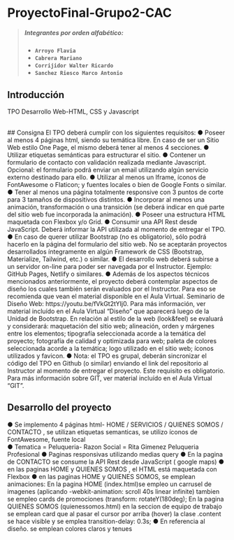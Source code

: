 # ProyectoFinal-Grupo2-CAC

>##### Integrantes por orden alfabético:
>* __`Arroyo Flavia`__
>* __`Cabrera Mariano`__
>* __`Corrijidor Walter Ricardo`__
>* __`Sanchez Riesco Marco Antonio`__

## Introducción
TPO Desarrollo Web-HTML, CSS y Javascript

<br>
## Consigna
El TPO deberá cumplir con los siguientes requisitos:
● Poseer al menos 4 páginas html, siendo su temática libre. En caso de ser un Sitio
Web estilo One Page, el mismo deberá tener al menos 4 secciones.
● Utilizar etiquetas semánticas para estructurar el sitio.
● Contener un formulario de contacto con validación realizada mediante Javascript.
Opcional: el formulario podrá enviar un email utilizando algún servicio externo
destinado para ello.
● Utilizar al menos un Iframe, íconos de FontAwesome o Flaticon; y fuentes locales o
bien de Google Fonts o similar.
● Tener al menos una página totalmente responsive con 3 puntos de corte para 3
tamaños de dispositivos distintos.
● Incorporar al menos una animación, transformación o una transición (se deberá
indicar en qué parte del sitio web fue incorporada la animación).
● Poseer una estructura HTML maquetada con Flexbox y/o Grid.
● Consumir una API Rest desde JavaScript. Deberá informar la API utilizada al
momento de entregar el TPO.
● En caso de querer utilizar Bootstrap (no es obligatorio), sólo podrá hacerlo en la
página del formulario del sitio web. No se aceptarán proyectos desarrollados
íntegramente en algún Framework de CSS (Bootstrap, Materialize, Tailwind, etc.) o
similar.
● El desarrollo web deberá subirse a un servidor on-line para poder ser navegada por
el Instructor. Ejemplo: GitHub Pages, Netlify o similares.
● Además de los aspectos técnicos mencionados anteriormente, el proyecto deberá
contemplar aspectos de diseño los cuales también serán evaluados por el
Instructor. Para eso se recomienda que vean el material disponible en el Aula
Virtual. Seminario de Diseño Web: https://youtu.be/fVkGt2tYIj0. Para más
información, ver material incluído en el Aula Virtual “Diseño” que aparecerá luego
de la Unidad de Bootstrap. En relación al estilo de la web (look&feel) se evaluará y
considerará: maquetación del sitio web; alineación, orden y márgenes entre los
elementos; tipografía seleccionada acorde a la temática del proyecto; fotografía de
calidad y optimizada para web; paleta de colores seleccionada acorde a la temática;
logo utilizado en el sitio web; íconos utilizados y favicon.
● Nota: el TPO es grupal, deberán sincronizar el código del TPO en Github (o similar)
enviando el link del repositorio al Instructor al momento de entregar el proyecto.
Este requisito es obligatorio. Para más información sobre GIT, ver material incluído
en el Aula Virtual “GIT”.

## Desarrollo del proyecto

● Se implemento  4 páginas html- HOME / SERVICIOS / QUIENES SOMOS / CONTACTO , se utilizan etiquetas semanticas, se utilizo íconos de FontAwesome, fuente local  
● Tematica = Peluqueria- Razon Social = Rita Gimenez Peluqueria Profesional
● Paginas responsivas utilizando medias query
● En la pagina de CONTACTO se consume la API Rest desde JavaScript ( google maps)
● en las paginas HOME y QUIENES SOMOS , el HTML está  maquetada con Flexbox
● en las paginas HOME y QUIENES SOMOS, se emplean animaciones: En la pagina HOME (index.html)se empleo un carrusel de imagenes (aplicando  -webkit-animation: scroll 40s linear infinite) 
tambien se empleo cards de promociones (transform: rotateY(180deg);  En la pagina QUIENES SOMOS (quienessomos.html) en la seccion de equipo de trabajo se emplean card que al pasar el cursor por arriba (hover) la clase .content se hace visible  y se emplea  transition-delay: 0.3s;
● En referencia al diseño. se emplean colores claros y tenues




